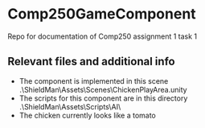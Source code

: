 # Comp250GameComponent
Repo for documentation of Comp250 assignment 1 task 1

## Relevant files and additional info
- The component is implemented in this scene .\ShieldMan\Assets\Scenes\ChickenPlayArea.unity
- The scripts for this component are in this directory .\ShieldMan\Assets\Scripts\AI\
- The chicken currently looks like a tomato
